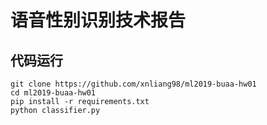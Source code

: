 # 语音性别识别技术报告

## 代码运行

```shell
git clone https://github.com/xnliang98/ml2019-buaa-hw01
cd ml2019-buaa-hw01
pip install -r requirements.txt
python classifier.py
```

